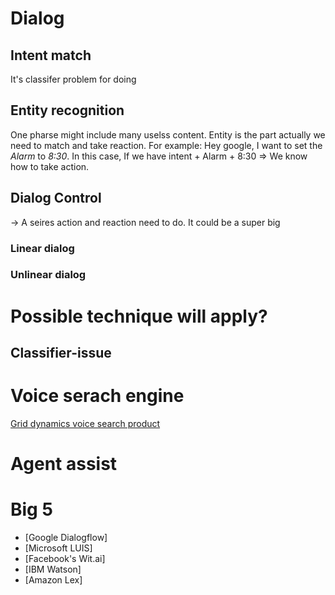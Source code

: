 # Dialog

## Intent match
It's classifer problem for doing


## Entity recognition
One pharse might include many uselss content. Entity is the part actually we need to match and take reaction. For example: Hey google, I want to set the *Alarm* to *8:30*. In this case, If we have intent + Alarm + 8:30 => We know how to take action.

## Dialog Control
-> A seires action and reaction need to do. It could be a super big 
### Linear dialog
### Unlinear dialog

# Possible technique will apply?
## Classifier-issue


# Voice serach engine
[Grid dynamics voice search product](https://blog.griddynamics.com/grid-genie-the-beginning-of-conversational-commerce/)

# Agent assist

# Big 5
-   [Google Dialogflow]
-   [Microsoft LUIS]
-   [Facebook's Wit.ai]
-   [IBM Watson]
-   [Amazon Lex]
<!--stackedit_data:
eyJoaXN0b3J5IjpbLTk1MjkxNDQ0MF19
-->